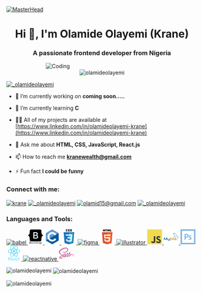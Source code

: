 [![MasterHead](https://media.tenor.com/qJ5evVs-_uUAAAAC/coding.gif)](#)
<h1 align="center">Hi 👋, I'm Olamide Olayemi (Krane)</h1>
<h3 align="center">A passionate frontend developer from Nigeria</h3>
<img align="right" alt="Coding" width="400" src="https://camo.githubusercontent.com/cae12fddd9d6982901d82580bdf321d81fb299141098ca1c2d4891870827bf17/68747470733a2f2f6d69726f2e6d656469756d2e636f6d2f6d61782f313336302f302a37513379765349765f7430696f4a2d5a2e676966">

<p align="center"> <img src="https://komarev.com/ghpvc/?username=olamideolayemi&label=Profile%20views&color=0e75b6&style=flat" alt="olamideolayemi" /> </p>

<p align="left"> <a href="https://twitter.com/_olamideolayemi/" target="blank"><img src="https://img.shields.io/twitter/follow/_olamideolayemi?logo=twitter&style=for-the-badge" alt="_olamideolayemi" /></a> </p>

- 🔭 I’m currently working on **coming soon.....**

- 🌱 I’m currently learning **C**

- 👨‍💻 All of my projects are available at [https://www.linkedin.com/in/olamideolayemi-krane](https://www.linkedin.com/in/olamideolayemi-krane)

- 💬 Ask me about **HTML, CSS, JavaScript, React.js**

- 📫 How to reach me **kranewealth@gmail.com**

- ⚡ Fun fact **I could be funny**

<h3 align="left">Connect with me:</h3>
<p align="left">
<a href="https://codepen.io/krane" target="blank"><img align="center" src="https://raw.githubusercontent.com/rahuldkjain/github-profile-readme-generator/master/src/images/icons/Social/codepen.svg" alt="krane" height="30" width="40" /></a>
<a href="https://twitter.com/_olamideolayemi" target="blank"><img align="center" src="https://raw.githubusercontent.com/rahuldkjain/github-profile-readme-generator/master/src/images/icons/Social/twitter.svg" alt="_olamideolayemi" height="30" width="40" /></a>
<a href="https://linkedin.com/in/olamid15@gmail.com" target="blank"><img align="center" src="https://raw.githubusercontent.com/rahuldkjain/github-profile-readme-generator/master/src/images/icons/Social/linked-in-alt.svg" alt="olamid15@gmail.com" height="30" width="40" /></a>
<a href="https://instagram.com/_olamideolayemi" target="blank"><img align="center" src="https://raw.githubusercontent.com/rahuldkjain/github-profile-readme-generator/master/src/images/icons/Social/instagram.svg" alt="_olamideolayemi" height="30" width="40" /></a>
</p>

<h3 align="left">Languages and Tools:</h3>
<p align="left"> <a href="https://babeljs.io/" target="_blank" rel="noreferrer"> <img src="https://www.vectorlogo.zone/logos/babeljs/babeljs-icon.svg" alt="babel" width="40" height="40"/> </a> <a href="https://getbootstrap.com" target="_blank" rel="noreferrer"> <img src="https://raw.githubusercontent.com/devicons/devicon/master/icons/bootstrap/bootstrap-plain-wordmark.svg" alt="bootstrap" width="40" height="40"/> </a> <a href="https://www.cprogramming.com/" target="_blank" rel="noreferrer"> <img src="https://raw.githubusercontent.com/devicons/devicon/master/icons/c/c-original.svg" alt="c" width="40" height="40"/> </a> <a href="https://www.w3schools.com/css/" target="_blank" rel="noreferrer"> <img src="https://raw.githubusercontent.com/devicons/devicon/master/icons/css3/css3-original-wordmark.svg" alt="css3" width="40" height="40"/> </a> <a href="https://www.figma.com/" target="_blank" rel="noreferrer"> <img src="https://www.vectorlogo.zone/logos/figma/figma-icon.svg" alt="figma" width="40" height="40"/> </a> <a href="https://www.w3.org/html/" target="_blank" rel="noreferrer"> <img src="https://raw.githubusercontent.com/devicons/devicon/master/icons/html5/html5-original-wordmark.svg" alt="html5" width="40" height="40"/> </a> <a href="https://www.adobe.com/in/products/illustrator.html" target="_blank" rel="noreferrer"> <img src="https://www.vectorlogo.zone/logos/adobe_illustrator/adobe_illustrator-icon.svg" alt="illustrator" width="40" height="40"/> </a> <a href="https://developer.mozilla.org/en-US/docs/Web/JavaScript" target="_blank" rel="noreferrer"> <img src="https://raw.githubusercontent.com/devicons/devicon/master/icons/javascript/javascript-original.svg" alt="javascript" width="40" height="40"/> </a> <a href="https://www.mysql.com/" target="_blank" rel="noreferrer"> <img src="https://raw.githubusercontent.com/devicons/devicon/master/icons/mysql/mysql-original-wordmark.svg" alt="mysql" width="40" height="40"/> </a> <a href="https://www.photoshop.com/en" target="_blank" rel="noreferrer"> <img src="https://raw.githubusercontent.com/devicons/devicon/master/icons/photoshop/photoshop-line.svg" alt="photoshop" width="40" height="40"/> </a> <a href="https://reactjs.org/" target="_blank" rel="noreferrer"> <img src="https://raw.githubusercontent.com/devicons/devicon/master/icons/react/react-original-wordmark.svg" alt="react" width="40" height="40"/> </a> <a href="https://reactnative.dev/" target="_blank" rel="noreferrer"> <img src="https://reactnative.dev/img/header_logo.svg" alt="reactnative" width="40" height="40"/> </a> <a href="https://sass-lang.com" target="_blank" rel="noreferrer"> <img src="https://raw.githubusercontent.com/devicons/devicon/master/icons/sass/sass-original.svg" alt="sass" width="40" height="40"/> </a> </p>

<p><img align="left" src="https://github-readme-stats.vercel.app/api/top-langs?username=olamideolayemi&show_icons=true&locale=en&layout=compact" alt="olamideolayemi" /></p>

<p>&nbsp;<img align="center" src="https://github-readme-stats.vercel.app/api?username=olamideolayemi&show_icons=true&locale=en" alt="olamideolayemi" /></p>

<p><img align="center" src="https://github-readme-streak-stats.herokuapp.com/?user=olamideolayemi&" alt="olamideolayemi" /></p>

